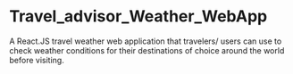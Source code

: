 # Travel_advisor_Weather_WebApp
A React.JS travel weather web application that travelers/ users can use to check weather conditions for their destinations of choice around the world before visiting.
